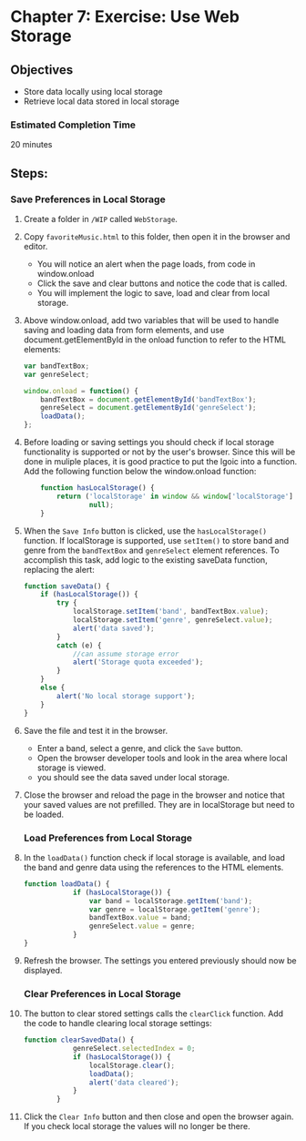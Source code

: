 # Chapter 7: Exercise: Use Web Storage
## Objectives
* Store data locally using local storage
* Retrieve local data stored in local storage

### Estimated Completion Time 
20 minutes

## Steps:
### Save Preferences in Local Storage
1. Create a folder in `/WIP` called `WebStorage`.

1. Copy `favoriteMusic.html` to this folder, then open it in the browser and editor.
    * You will notice an alert when the page loads, from code in window.onload 
    * Click the save and clear buttons and notice the code that is called. 
    * You will implement the logic to save, load and clear from local storage.

1. Above window.onload, add two variables that will be used to handle saving and loading data from form elements, and use document.getElementById in the onload function to refer to the HTML elements:
    ```javascript
    var bandTextBox;
    var genreSelect;

    window.onload = function() {
        bandTextBox = document.getElementById('bandTextBox');
        genreSelect = document.getElementById('genreSelect');
        loadData();
    };
    ```

1. Before loading or saving settings you should check if local storage functionality is supported or not by the user's browser. Since this will be done in muliple places, it is good practice to put the lgoic into a function. Add the following function below the window.onload function:
    ```javascript
        function hasLocalStorage() {
            return ('localStorage' in window && window['localStorage'] != 
                    null);
        }
    ```

1. When the `Save Info` button is clicked, use the `hasLocalStorage()` function. If localStorage is supported, use `setItem()` to store band and genre from the `bandTextBox` and `genreSelect` element references. To accomplish this task, add logic to the existing saveData function, replacing the alert:
    ```javascript
    function saveData() {
        if (hasLocalStorage()) {
            try {
                localStorage.setItem('band', bandTextBox.value);
                localStorage.setItem('genre', genreSelect.value);
                alert('data saved');
            }
            catch (e) {
                //can assume storage error
                alert('Storage quota exceeded');
            }
        }
        else {
            alert('No local storage support');
        }
    }
    ```
1. Save the file and test it in the browser. 
    * Enter a band, select a genre, and click the `Save` button.  
    * Open the browser developer tools and look in the area where local storage is viewed. 
    * you should see the data saved under local storage.

1. Close the browser and reload the page in the browser and notice that your saved values are not prefilled. They are in localStorage but need to be loaded.

    ### Load Preferences from Local Storage
1. In the `loadData()` function check if local storage is available, and load the band and genre data using the references to the HTML elements.
    ```javascript
    function loadData() {
                if (hasLocalStorage()) {
                    var band = localStorage.getItem('band');
                    var genre = localStorage.getItem('genre');
                    bandTextBox.value = band;
                    genreSelect.value = genre;
                }
    }
    ```
1. Refresh the browser. The settings you entered previously should now be displayed.

    ### Clear Preferences in Local Storage
1. The button to clear stored settings calls the `clearClick` function. Add the code to handle clearing local storage settings: 
    ```javascript
    function clearSavedData() {
                genreSelect.selectedIndex = 0;
                if (hasLocalStorage()) {
                    localStorage.clear();
                    loadData();
                    alert('data cleared');
                }
            }
    ```
1. Click the `Clear Info` button and then close and open the browser again. If you check local storage the values will no longer be there.
